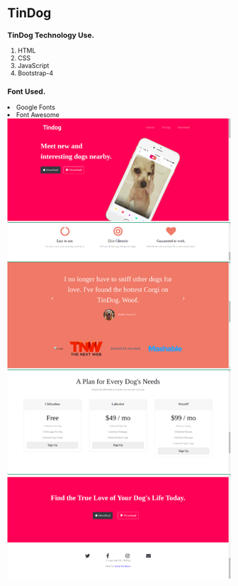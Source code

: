 <h1>TinDog</h1>
<h3>TinDog Technology Use.</h3>
<ol>
  <li>HTML</li>
  <li>CSS</li>
  <li>JavaScript</li>
  <li>Bootstrap-4</li>
</ol>

<h3>Font Used.</h3>
<li>Google Fonts</li> 
<li>Font Awesome</li>

<img src="images/tin1" alt="tindog">
<img src="images/tin2" alt="tindog">
<img src="images/tin3" alt="tindog">
<img src="images/tin4" alt="tindog">
<img src="images/tin5" alt="tindog">
